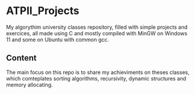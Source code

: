 # ATPII_Projects
My algorythim university classes repository, filled with simple projects and exercices, all made using C and mostly compiled with MinGW on Windows 11 and some on Ubuntu with common gcc.

## Content
The main focus on this repo is to share my achieviments on theses classes, which comteplates sorting algorithms, recursivity, dynamic structures and memory allocating.